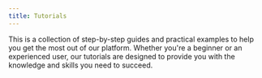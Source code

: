 ```yaml
---
title: Tutorials
---
```


This is a collection of step-by-step guides and practical examples to help you get the most out of our platform. Whether you're a beginner or an experienced user, our tutorials are designed to provide you with the knowledge and skills you need to succeed. 
